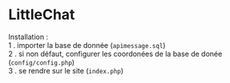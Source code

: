 # LittleChat

Installation : \
1 . importer la base de donnée (`apimessage.sql`) \
2 . si non défaut, configurer les coordonées de la base de donée (`config/config.php`) \
3 . se rendre sur le site (`index.php`)